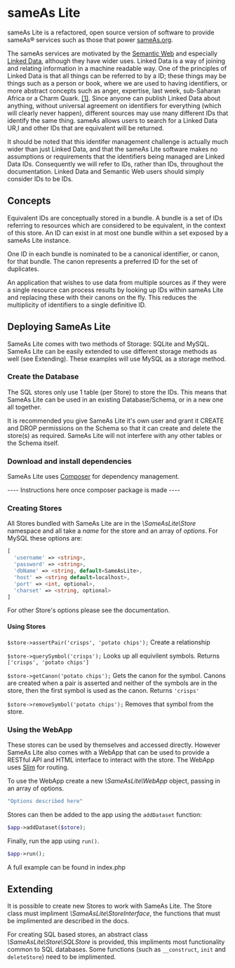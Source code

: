 # sameAs Lite

sameAs Lite is a refactored, open source version of software to provide sameAs&reg; services such as those that power [sameAs.org](http://sameas.org/).

The sameAs services are motivated by the [Semantic Web](https://en.wikipedia.org/wiki/Semantic_Web) and especially [Linked Data](http://linkeddata.org/), although they have wider uses.
Linked Data is a way of joining and relating information in a machine readable way.
One of the principles of Linked Data is that all things can be referred to by a ID; these things may be things such as a person or book, where we are used to having identifiers, or more abstract concepts such as anger, expertise, last week, sub-Saharan Africa or a Charm Quark. [[1]](http://www.w3.org/DesignIssues/LinkedData.html).
Since anyone can publish Linked Data about anything, without universal agreement on identifiers for everything (which will clearly never happen), different sources may use many different IDs that identify the same thing.
sameAs allows users to search for a Linked Data UR,I and other IDs that are equivalent will be returned.

It should be noted that this identifer management challenge is actually much wider than just Linked Data, and that the sameAs Lite software makes no assumptions or requirements that the identifiers being managed are Linked Data IDs.
Consequently we will refer to IDs, rather than IDs, throughout the documentation.
Linked Data and Semantic Web users should simply consider IDs to be IDs.



## Concepts
Equivalent IDs are conceptually stored in a bundle.
A bundle is a set of IDs referring to resources which are considered to be equivalent, in the context of this store.
An ID can exist in at most one bundle within a set exposed by a sameAs Lite instance.

One ID in each bundle is nominated to be a canonical identifier, or canon, for that bundle.
The canon represents a preferred ID for the set of duplicates.

An application that wishes to use data from multiple sources as if they were a single resource can process results by looking up IDs within sameAs Lite and replacing these with their canons on the fly. This reduces the multiplicity of identifiers to a single definitive ID.


## Deploying SameAs Lite
SameAs Lite comes with two methods of Storage: SQLite and MySQL.
SameAs Lite can be easily extended to use different storage methods as well (see Extending).
These examples will use MySQL as a storage method.

### Create the Database
The SQL stores only use 1 table (per Store) to store the IDs. This means that SameAs Lite can be used in an existing Database/Schema, or in a new one all together.

It is recommended you give SameAs Lite it's own user and grant it CREATE and DROP permissions on the Schema so that it can create and delete the store(s) as required. 
SameAs Lite will not interfere with any other tables or the Schema itself.

### Download and install dependencies
SameAs Lite uses [Composer](https://getcomposer.org) for dependency management.

---- Instructions here once composer package is made ----

### Creating Stores
All Stores bundled with SameAs Lite are in the *\SameAsLite\Store* namespace and all take a _name_ for the store and an array of _options_.
For MySQL these options are:
```php
[
  'username' => <string>,
  'password' => <string>,
  'dbName' => <string, default=SameAsLite>,
  'host' => <string default=localhost>,
  'port' => <int, optional>,
  'charset' => <string, optional>
]
```

For other Store's options please see the documentation.

#### Using Stores
`$store->assertPair('crisps', 'potato chips');` Create a relationship

`$store->querySymbol('crisps');` Looks up all equivilent symbols. Returns `['crisps', 'potato chips']`

`$store->getCanon('potato chips');` Gets the canon for the symbol.
Canons are created when a pair is asserted and neither of the symbols are in the store, then the first symbol is used as the canon.
Returns `'crisps'`

`$store->removeSymbol('potato chips');` Removes that symbol from the store.



### Using the WebApp
These stores can be used by themselves and accessed directly. However SameAs Lite also comes with a WebApp that can be used to provide a RESTful API and HTML interface to interact with the store.
The WebApp uses [Slim](http://slimframework.com) for routing.

To use the WebApp create a new *\SameAsLite\WebApp* object, passing in an array of options.
```php
"Options described here"
```

Stores can then be added to the app using the `addDataset` function:
```php
$app->addDataset($store);
```

Finally, run the app using `run()`.
```php
$app->run();
```

A full example can be found in index.php

## Extending
It is possible to create new Stores to work with SameAs Lite.
The Store class must impliment *\SameAsLite\StoreInterface*, the functions that must be implimented are described in the docs.

For creating SQL based stores, an abstract class *\SameAsLite\Store\SQLStore* is provided, this impliments most functionality common to SQL databases. Some functions (such as `__construct`, `init` and `deleteStore`) need to be implimented.


